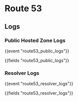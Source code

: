 # Route 53

## Logs

### Public Hosted Zone Logs

{{event "route53_public_logs"}}

{{fields "route53_public_logs"}}

### Resolver Logs

{{event "route53_resolver_logs"}}

{{fields "route53_resolver_logs"}}
